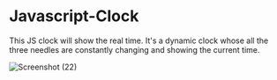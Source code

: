 # Javascript-Clock
This JS clock will show the real time.
It's a dynamic clock whose all the three needles are constantly changing and showing the current time.


![Screenshot (22)](https://user-images.githubusercontent.com/82906745/178828643-7559b9ab-65cf-4bd6-ab28-e0df71d0cd84.png)
